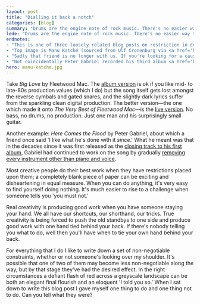 ```yaml
---
layout: post
title: "Dialling it back a notch"
categories: [blog]
summary: "Drums are the engine note of rock music. There's no easier way to accelerate the pace of a song than to build a crescendo of kick drum, floor tom and snare. But what happens if the drums are taken away?"
lede: "Drums are the engine note of rock music. There's no easier way to accelerate the pace of a song than to build a crescendo of kick drum, floor tom and snare. But what happens if the drums are taken away? The answer is that the artist or band have to find a different way to put their foot down, and sometimes the result is a better song."
endnotes: 
- "This is one of three loosely related blog posts on restriction in design. This one is about taking things away; the second and third are about constraint and restraint."
- "Top image is Manu Katché (sourced from Ulf Cronenburg via <a href='http://commons.wikimedia.org/wiki/File:Manu_Katch%C3%A9_2010.jpg'>Wikimedia Commons</a>)"
- "Sadly that friend is no longer with us. If you're looking for a cause to support, you could do worse than <a href='http://www.mind.org.uk/'>Mind</a>."
- "Not coincidentally Peter Gabriel recorded his third album <a href='http://www.soundonsound.com/sos/oct12/articles/sounding-off-1012.htm'>entirely without cymbals</a>."
hero: manu-katche.jpg
---
```


Take *Big Love* by Fleetwood Mac. The [album version](http://rd.io/x/QX_ZvSJe37U/) is ok if you like mid- to late-80s production values (which I do) but the song itself gets lost amongst the reverse cymbals and gated snares, and the slightly dark lyrics suffer from the sparkling clean digital production. The better version&#8212;the one which made it onto *The Very Best of Fleetwood Mac*&#8212;is the [live version](http://rd.io/x/QX_ZvTdeys4B/). No bass, no drums, no production. Just one man and his surprisingly small guitar.

Another example: *Here Comes the Flood* by Peter Gabriel, about which a friend once said 'I like what he's done with it *since*.' What he meant was that in the decades since it was first released as the [closing track to his first album](http://rd.io/x/QX_ZvTeLowY/), Gabriel had continued to work on the song by gradually [removing every instrument other than piano and voice](http://youtu.be/Ww9JS8dJ9fY).

Most creative people do their best work when they have restrictions placed upon them; a completely blank piece of paper can be exciting and disheartening in equal measure. When you can do anything, it's very easy to find yourself doing nothing. It's much easier to rise to a challenge when someone tells you 'you must not.'

Real creativity is producing good work when you have someone staying your hand. We all have our shortcuts, our shorthand, our tricks. True creativity is being forced to push the old standbys to one side and produce good work with one hand tied behind your back. If there's nobody telling you what to do, well then you'll have when to tie your own hand behind your back.

For everything that I do I like to write down a set of non-negotiable constraints, whether or not someone's looking over my shoulder. It's possible that one of two of them may become less non-negotiable along the way, but by that stage they've had the desired effect. In the right circumstances a defiant flash of red across a greyscale landscape can be both an elegant final flourish and an eloquent 'I told you so.'
When I sat down to write this blog post I gave myself one thing to do and one thing not to do. Can you tell what they were?
